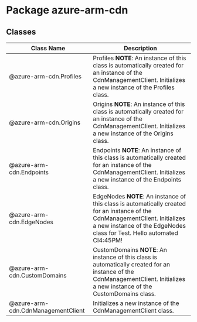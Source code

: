 # Package azure-arm-cdn
## Classes
| Class Name | Description |
|---|---|
| @azure-arm-cdn.Profiles |Profiles __NOTE__: An instance of this class is automatically created for an instance of the CdnManagementClient. Initializes a new instance of the Profiles class.|
| @azure-arm-cdn.Origins |Origins __NOTE__: An instance of this class is automatically created for an instance of the CdnManagementClient. Initializes a new instance of the Origins class.|
| @azure-arm-cdn.Endpoints |Endpoints __NOTE__: An instance of this class is automatically created for an instance of the CdnManagementClient. Initializes a new instance of the Endpoints class.|
| @azure-arm-cdn.EdgeNodes |EdgeNodes __NOTE__: An instance of this class is automatically created for an instance of the CdnManagementClient. Initializes a new instance of the EdgeNodes class for Test. Hello automated CI4:45PM!|
| @azure-arm-cdn.CustomDomains |CustomDomains __NOTE__: An instance of this class is automatically created for an instance of the CdnManagementClient. Initializes a new instance of the CustomDomains class.|
| @azure-arm-cdn.CdnManagementClient |Initializes a new instance of the CdnManagementClient class.|
